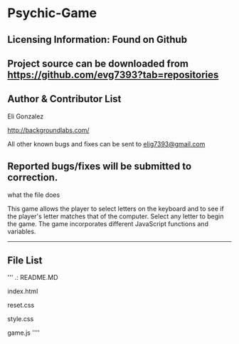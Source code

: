 # Psychic-Game

Licensing Information: Found on Github
---
Project source can be downloaded from https://github.com/evg7393?tab=repositories
----

Author & Contributor List
---------
Eli Gonzalez

http://backgroundlabs.com/

All other known bugs and fixes can be sent to elig7393@gmail.com

Reported bugs/fixes will be submitted to correction.
----

what the file does

This game allows the player to select letters on the keyboard and to see if the player's letter matches that of the computer. Select any letter to begin the game. The game incorporates different JavaScript functions and variables. 

----

File List
----------
'''
.:
README.MD

index.html

reset.css

style.css

game.js
''''




